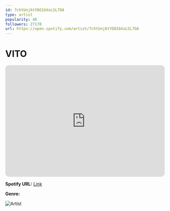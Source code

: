 ```yaml
---
id: 7chtUnj6tYDO1bXxLSL7OA
type: artist
popularity: 46
followers: 27170
url: https://open.spotify.com/artist/7chtUnj6tYDO1bXxLSL7OA
---
```

# VITO

<iframe style="border-radius:12px" src="https://open.spotify.com/embed/artist/7chtUnj6tYDO1bXxLSL7OA" width="100%" height="352" frameBorder="0" allowfullscreen="" allow="autoplay; clipboard-write; encrypted-media; fullscreen; picture-in-picture" loading="lazy"></iframe>

**Spotify URL:** [Link](https://open.spotify.com/artist/7chtUnj6tYDO1bXxLSL7OA)

**Genre:** 

![Artist](https://i.scdn.co/image/ab6761610000e5eb2ae45c01de588c7fd5d17992)
